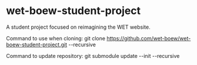 wet-boew-student-project
========================

A student project focused on reimagining the WET website.

Command to use when cloning:
git clone https://github.com/wet-boew/wet-boew-student-project.git --recursive

Command to update repository:
git submodule update --init --recursive
